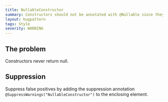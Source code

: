 ```yaml
---
title: NullableConstructor
summary: Constructors should not be annotated with @Nullable since they cannot return null
layout: bugpattern
tags: Style
severity: WARNING
---
```


<!--
*** AUTO-GENERATED, DO NOT MODIFY ***
To make changes, edit the @BugPattern annotation or the explanation in docs/bugpattern.
-->


## The problem
Constructors never return null.

## Suppression
Suppress false positives by adding the suppression annotation `@SuppressWarnings("NullableConstructor")` to the enclosing element.
